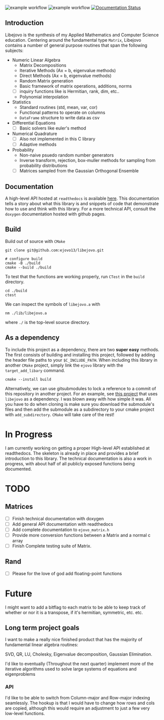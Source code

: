 <!-- # Libejovo
[![Coverage Status](https://coveralls.io/repos/github/ejovo13/Informatique-TP/badge.svg?branch=master)](https://coveralls.io/github/ejovo13/Informatique-TP?branch=master) -->

![example workflow](https://github.com/ejovo13/libejovo/actions/workflows/Mac.yml/badge.svg)
![example workflow](https://github.com/ejovo13/libejovo/actions/workflows/Ubuntu.yml/badge.svg)
[![Documentation Status](https://readthedocs.org/projects/libejovo/badge/?version=latest)](https://libejovo.readthedocs.io/en/latest/?badge=latest)

## Introduction
Libejovo is the synthesis of my Applied Mathematics and Computer Science education. Centering around the fundamental type `Matrix`, Libejovo contains a number of general purpose routines that span the following subjects:

- Numeric Linear Algebra
    - Matrix Decompositions
    - Iterative Methods (Ax = b, eigenvalue methods)
    - Direct Methods (Ax = b, eigenvalue methods)
    - Random Matrix generation
    - Basic framework of matrix operations, additions, norms
    - [ ] inquiry functions like is Hermitian, rank, dim, etc..
    - Polynomial interpolation
- Statistics
    - Standard routines (std, mean, var, cor)
    - Functional patterns to operate on columns
    - `DataFrame` structure to write data as csv
- Differential Equations
    - [ ] Basic solvers like euler's method
- Numerical Quadrature
    - [ ] Also not implemented in this C library
    - [ ] Adaptive methods
- Probability
    - Non-naive psuedo random number generators
    - Inverse transform, rejection, box-muller methods for sampling from probability distributions
    - [ ] Matrices sampled from the Gaussian Orthogonal Ensemble

## Documentation

A high-level API hosted at `readthedocs` is available [here](https://libejovo.readthedocs.io/en/latest/). This documentation tells a story about what this library is and snippets of code that demonstrate how to use and think with this library. For a more technical API, consult the `doxygen` documentation hosted with github pages.

## Build
Build out of source with `CMake`
```
git clone git@github.com:ejovo13/libejovo.git

# configure build
cmake -B ./build
cmake --build ./build
```

To test that the functions are working properly, run `CTest` in the `build` directory.
```
cd ./build
ctest
```

We can inspect the symbols of `libejovo.a` with
```
nm ./lib/libejovo.a
```

where `./` is the top-level source directory.
## As a dependency
To include this project as a dependency, there are two **super easy** methods. The first consists of building and installing this project, followed by adding the header file paths to your `$C_INCLUDE_PATH`. When including this library in another `CMake` project, simply link the `ejovo` library with the `target_add_libary` command.

```
cmake --install build
```

Alternatively, we can use gitsubmodules to lock a reference to a commit of this repository in another project. For an example, see [this project](https://github.com/ejovo13/Informatique-TP) that uses `libejovo` as a dependency. I was blown away with how simple it was. All you have to do when cloning is make sure you download the submodule's files and then add the submodule as a subdirectory to your cmake project with `add_subdirectory`. `CMake` will take care of the rest!

# In Progress

I am currently working on getting a proper High-level API established at readthedocs. The skeleton is already in place and provides a brief introduction to this library. The technical documentation is also a work in progress, with about half of all publicly exposed functions being documented.

# TODO

## Matrices

- [ ] Finish technical documentation with doxygen
- [ ] Add general API documentation with readthedocs
- [ ] Add complete documentation to `ejovo_matrix.h`
- [ ] Provide more conversion functions between a Matrix and a normal c array
- [ ] Finish Complete testing suite of Matrix.

## Rand
- [ ] Please for the love of god add floating-point functions

# Future

I might want to add a bitflag to each matrix to be able to keep track of whether or nor it is a transpose, if it's hermitian, symmetric, etc. etc.

## Long term project goals

I want to make a really nice finished product that has the majority of fundamental linear algebra routines:

SVD, QR, LU, Cholesky, Eigenvalue decomposition, Gaussian Elimination.

I'd like to eventually (Throughout the next quarter) implement more of the iterative algorithms used to solve large systems of equations and eigenproblems

### API

I'd like to be able to switch from Column-major and Row-major indexing seamlessly.
The hookup is that I would have to change how rows and cols are copied, although this would require an adjustment to just a few very low-level functions.
